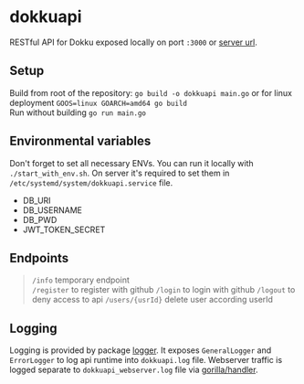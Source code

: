 # dokkuapi
RESTful API for Dokku exposed locally on port `:3000` or [server url](http://api.taron.sk).

## Setup
Build from root of the repository: `go build -o dokkuapi main.go` or for linux deployment `GOOS=linux GOARCH=amd64 go build`\
Run without building `go run main.go`

## Environmental variables
Don't forget to set all necessary ENVs. You can run it locally with `./start_with_env.sh`. On server it's required to set them in `/etc/systemd/system/dokkuapi.service` file.
* DB_URI
* DB_USERNAME
* DB_PWD
* JWT_TOKEN_SECRET


## Endpoints
> `/info` temporary endpoint\
> `/register` to register with github
> `/login` to login with github
> `/logout` to deny access to api
> `/users/{usrId}` delete user according userId


## Logging
Logging is provided by package [logger](github.com/ondro2208/dokkuapi/logger). It exposes `GeneralLogger` and `ErrorLogger` to log api runtime into `dokkuapi.log` file. Webserver traffic is logged separate to `dokkuapi_webserver.log` file via [gorilla/handler](https://github.com/gorilla/handlers).
